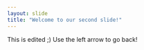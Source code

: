 ```yaml
---
layout: slide
title: "Welcome to our second slide!"
---
```


This is edited ;) Use the left arrow to go back!

